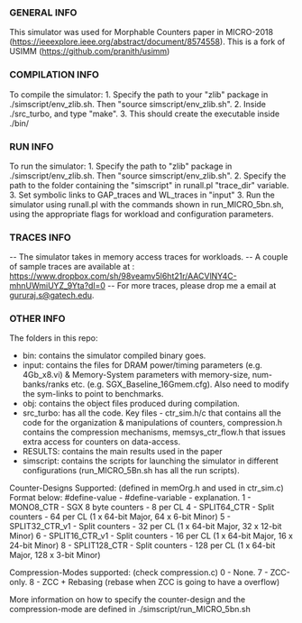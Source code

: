 ### GENERAL INFO ####
This simulator was used for Morphable Counters paper in MICRO-2018 (https://ieeexplore.ieee.org/abstract/document/8574558).   This is a fork of USIMM (https://github.com/pranith/usimm)  

### COMPILATION INFO ### 
To compile the simulator:
    1. Specify the path to your "zlib" package in ./simscript/env_zlib.sh. Then "source simscript/env_zlib.sh".
    2. Inside ./src_turbo, and type "make".
    3. This should create the executable inside ./bin/

    
### RUN INFO ### 
To run the simulator:
    1. Specify the path to "zlib" package in ./simscript/env_zlib.sh. Then "source simscript/env_zlib.sh".
    2. Specify the path to the folder containing the "simscript"  in runall.pl "trace_dir" variable.
    3. Set symbolic links to GAP_traces and WL_traces in "input" 
    3. Run the simulator using runall.pl with the commands shown in run_MICRO_5bn.sh, using the appropriate flags for workload and configuration parameters.

### TRACES INFO ###
-- The simulator takes in memory access traces for workloads.
-- A couple of sample traces are available at : https://www.dropbox.com/sh/98veamv5l6ht21r/AACVlNY4C-mhnUWmiUYZ_9Yta?dl=0
-- For more traces, please drop me a email at gururaj.s@gatech.edu.

### OTHER INFO ###   
The folders in this repo:
- bin: contains the simulator compiled binary goes.
- input: contains the files for DRAM power/timing parameters (e.g. 4Gb_x8.vi) & Memory-System parameters with memory-size, num-banks/ranks etc. (e.g. SGX_Baseline_16Gmem.cfg). Also need to modify the sym-links to point to benchmarks.
- obj: contains the object files produced during compilation.
- src_turbo: has all the code. Key files - ctr_sim.h/c that contains all the code for the organization & manipulations of counters, compression.h contains the compression mechanisms, memsys_ctr_flow.h that issues extra access for counters on data-access.
- RESULTS: contains the main results used in the paper
- simscript: contains the scripts for launching the simulator in different configurations (run_MICRO_5Bn.sh has all the run scripts).

Counter-Designs Supported: (defined in memOrg.h and used in ctr_sim.c)
Format below: #define-value - #define-variable - explanation.
1 - MONO8_CTR       -  SGX 8 byte counters - 8 per CL
4 - SPLIT64_CTR  -  Split counters - 64 per CL (1 x 64-bit Major, 64 x 6-bit Minor)
5 - SPLIT32_CTR_v1  -  Split counters - 32 per CL (1 x 64-bit Major, 32 x 12-bit Minor)
6 - SPLIT16_CTR_v1  -  Split counters - 16 per CL (1 x 64-bit Major, 16 x 24-bit Minor)
8 - SPLIT128_CTR    -  Split counters - 128 per CL (1 x 64-bit Major, 128 x 3-bit Minor)

Compression-Modes supported: (check compression.c)
0 - None.
7 - ZCC-only.
8 - ZCC + Rebasing (rebase when ZCC is going to have a overflow)

More information on how to specify the counter-design and the compression-mode are defined in ./simscript/run_MICRO_5bn.sh
        
